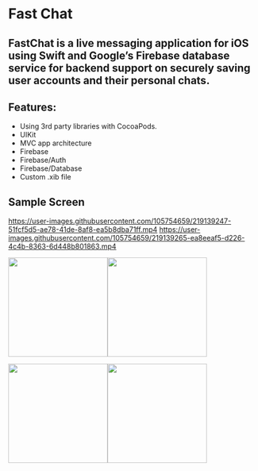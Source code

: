 # Fast Chat

## **FastChat is a live messaging application for iOS using Swift and Google’s Firebase database service for backend support on securely saving user accounts and their personal chats.**

## Features:
* Using 3rd party libraries with CocoaPods.
* UIKit
* MVC app architecture
* Firebase
* Firebase/Auth
* Firebase/Database
* Custom .xib file

## Sample Screen 
https://user-images.githubusercontent.com/105754659/219139247-51fcf5d5-ae78-41de-8af8-ea5b8dba71ff.mp4 
https://user-images.githubusercontent.com/105754659/219139265-ea8eeaf5-d226-4c4b-8363-6d448b801863.mp4

<img src="https://user-images.githubusercontent.com/105754659/219139519-27abeac4-f037-4965-8019-f0c6aecc6192.png" width="200"><img src="https://user-images.githubusercontent.com/105754659/219139592-46275c9c-f1a8-49bb-90df-a0ee1d68ae51.png" width="200">

<img src="https://user-images.githubusercontent.com/105754659/219139680-0414a196-64b4-4912-9c61-ee83c865053c.png" width="200"><img src="https://user-images.githubusercontent.com/105754659/219139766-f06e0d52-d530-4263-bcf9-108e1d334d09.png" width="200">



















